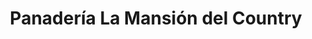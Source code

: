 ---
title: "Panadería La Mansión del Country"
url: /caracas/panaderia-la-mansion-del-country/
shop: Bäckerei
---